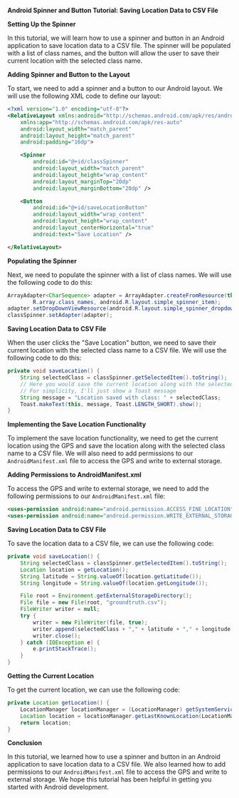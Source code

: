 **Android Spinner and Button Tutorial: Saving Location Data to CSV File**

**Setting Up the Spinner**

In this tutorial, we will learn how to use a spinner and button in an Android application to save location data to a CSV file. The spinner will be populated with a list of class names, and the button will allow the user to save their current location with the selected class name.

**Adding Spinner and Button to the Layout**

To start, we need to add a spinner and a button to our Android layout. We will use the following XML code to define our layout:
```xml
<?xml version="1.0" encoding="utf-8"?>
<RelativeLayout xmlns:android="http://schemas.android.com/apk/res/android"
    xmlns:app="http://schemas.android.com/apk/res-auto"
    android:layout_width="match_parent"
    android:layout_height="match_parent"
    android:padding="16dp">

    <Spinner
        android:id="@+id/classSpinner"
        android:layout_width="match_parent"
        android:layout_height="wrap_content"
        android:layout_marginTop="20dp"
        android:layout_marginBottom="20dp" />

    <Button
        android:id="@+id/saveLocationButton"
        android:layout_width="wrap_content"
        android:layout_height="wrap_content"
        android:layout_centerHorizontal="true"
        android:text="Save Location" />

</RelativeLayout>
```
**Populating the Spinner**

Next, we need to populate the spinner with a list of class names. We will use the following code to do this:
```java
ArrayAdapter<CharSequence> adapter = ArrayAdapter.createFromResource(this,
        R.array.class_names, android.R.layout.simple_spinner_item);
adapter.setDropDownViewResource(android.R.layout.simple_spinner_dropdown_item);
classSpinner.setAdapter(adapter);
```
**Saving Location Data to CSV File**

When the user clicks the "Save Location" button, we need to save their current location with the selected class name to a CSV file. We will use the following code to do this:
```java
private void saveLocation() {
    String selectedClass = classSpinner.getSelectedItem().toString();
    // Here you would save the current location along with the selected class to a CSV file
    // For simplicity, I'll just show a Toast message
    String message = "Location saved with class: " + selectedClass;
    Toast.makeText(this, message, Toast.LENGTH_SHORT).show();
}
```
**Implementing the Save Location Functionality**

To implement the save location functionality, we need to get the current location using the GPS and save the location along with the selected class name to a CSV file. We will also need to add permissions to our `AndroidManifest.xml` file to access the GPS and write to external storage.

**Adding Permissions to AndroidManifest.xml**

To access the GPS and write to external storage, we need to add the following permissions to our `AndroidManifest.xml` file:
```xml
<uses-permission android:name="android.permission.ACCESS_FINE_LOCATION" />
<uses-permission android:name="android.permission.WRITE_EXTERNAL_STORAGE" />
```
**Saving Location Data to CSV File**

To save the location data to a CSV file, we can use the following code:
```java
private void saveLocation() {
    String selectedClass = classSpinner.getSelectedItem().toString();
    Location location = getLocation();
    String latitude = String.valueOf(location.getLatitude());
    String longitude = String.valueOf(location.getLongitude());

    File root = Environment.getExternalStorageDirectory();
    File file = new File(root, "groundtruth.csv");
    FileWriter writer = null;
    try {
        writer = new FileWriter(file, true);
        writer.append(selectedClass + "," + latitude + "," + longitude + "\n");
        writer.close();
    } catch (IOException e) {
        e.printStackTrace();
    }
}
```
**Getting the Current Location**

To get the current location, we can use the following code:
```java
private Location getLocation() {
    LocationManager locationManager = (LocationManager) getSystemService(Context.LOCATION_SERVICE);
    Location location = locationManager.getLastKnownLocation(LocationManager.GPS_PROVIDER);
    return location;
}
```
**Conclusion**

In this tutorial, we learned how to use a spinner and button in an Android application to save location data to a CSV file. We also learned how to add permissions to our `AndroidManifest.xml` file to access the GPS and write to external storage. We hope this tutorial has been helpful in getting you started with Android development.